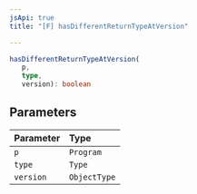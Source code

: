 ```yaml
---
jsApi: true
title: "[F] hasDifferentReturnTypeAtVersion"

---
```

```ts
hasDifferentReturnTypeAtVersion(
   p, 
   type, 
   version): boolean
```

## Parameters

| Parameter | Type |
| :------ | :------ |
| `p` | `Program` |
| `type` | `Type` |
| `version` | `ObjectType` |
